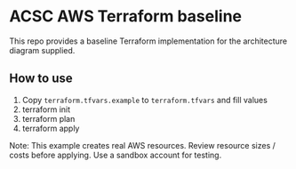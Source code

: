 # ACSC AWS Terraform baseline


This repo provides a baseline Terraform implementation for the architecture diagram supplied.


## How to use
1. Copy `terraform.tfvars.example` to `terraform.tfvars` and fill values
2. terraform init
3. terraform plan
4. terraform apply


Note: This example creates real AWS resources. Review resource sizes / costs before applying. Use a sandbox account for testing.